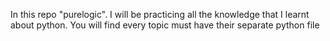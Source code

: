 In this repo "purelogic". I will be practicing all the knowledge that I learnt about python.
You will find every topic must have their separate python file
